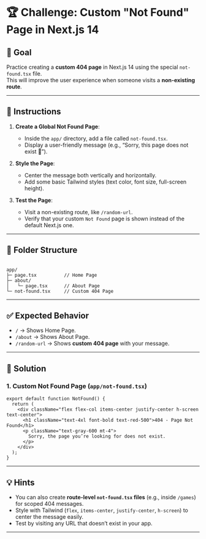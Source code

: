 # 🏆 Challenge: Custom "Not Found" Page in Next.js 14

## 🎯 Goal

Practice creating a **custom 404 page** in Next.js 14 using the special `not-found.tsx` file.  
This will improve the user experience when someone visits a **non-existing route**.

---

## 📝 Instructions

1. **Create a Global Not Found Page**:
   * Inside the `app/` directory, add a file called `not-found.tsx`.
   * Display a user-friendly message (e.g., “Sorry, this page does not exist 🚫”).

2. **Style the Page**:
   * Center the message both vertically and horizontally.
   * Add some basic Tailwind styles (text color, font size, full-screen height).

3. **Test the Page**:
   * Visit a non-existing route, like `/random-url`.
   * Verify that your custom `Not Found` page is shown instead of the default Next.js one.

---

## 📂 Folder Structure

```

app/
├─ page.tsx          // Home Page
├─ about/
│   └─ page.tsx      // About Page
└─ not-found.tsx     // Custom 404 Page

````

---

## ✅ Expected Behavior

* `/` → Shows Home Page.  
* `/about` → Shows About Page.  
* `/random-url` → Shows **custom 404 page** with your message.  

---

## 📝 Solution

### 1. Custom Not Found Page (`app/not-found.tsx`)

```tsx
export default function NotFound() {
  return (
    <div className="flex flex-col items-center justify-center h-screen text-center">
      <h1 className="text-4xl font-bold text-red-500">404 - Page Not Found</h1>
      <p className="text-gray-600 mt-4">
        Sorry, the page you’re looking for does not exist.
      </p>
    </div>
  );
}
````

---

## 💡 Hints

* You can also create **route-level `not-found.tsx` files** (e.g., inside `/games`) for scoped 404 messages.
* Style with Tailwind (`flex`, `items-center`, `justify-center`, `h-screen`) to center the message easily.
* Test by visiting any URL that doesn’t exist in your app.

---
